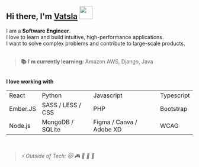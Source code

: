 ## Hi there, I'm <a href="https://github.com/vatsla16">Vatsla</a> <img src = "https://github.com/7oSkaaa/7oSkaaa/blob/main/Images/about_me.gif?raw=true" width = 35>

I am a **Software Engineer**.\
I love to learn and build intuitive, high-performance applications.\
I want to solve complex problems and contribute to large-scale products.<br/><br/>

> **📚 I'm currently learning:** Amazon AWS, Django, Java

<br/>**I love working with**
<table>
  <tr>
    <td>React</td>
    <td>Python</td>
    <td>Javascript</td>
    <td>Typescript</td>
  </tr>
  <tr>
    <td>Ember.JS</td>
    <td>SASS / LESS / CSS</td>
    <td>PHP</td>
    <td>Bootstrap</td>
  </tr>
  <tr>
    <td>Node.js</td>
    <td>MongoDB / SQLite</td>
    <td>Figma / Canva / Adobe XD</td>
    <td>WCAG</td>
  </tr>
</table>
<br/>

>_⚡ Outside of Tech: 🐱 🎮 🎵 🎨 🚀_
